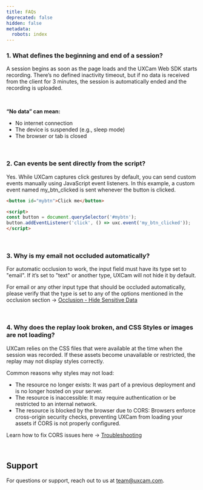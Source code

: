 ```yaml
---
title: FAQs
deprecated: false
hidden: false
metadata:
  robots: index
---
```

### 1. What defines the beginning and end of a session?

A session begins as soon as the page loads and the UXCam Web SDK starts recording. There’s no defined inactivity timeout, but if no data is received from the client for 3 minutes, the session is automatically ended and the recording is uploaded.

<br />

**“No data” can mean:**

* No internet connection
* The device is suspended (e.g., sleep mode)
* The browser or tab is closed

<br />

### 2. Can events be sent directly from the script?

Yes. While UXCam captures click gestures by default, you can send custom events manually using JavaScript event listeners. In this example, a custom event named my\_btn\_clicked is sent whenever the button is clicked.

```html
<button id="mybtn">Click me</button>

<script>
const button = document.querySelector('#mybtn');
button.addEventListener('click', () => uxc.event('my_btn_clicked'));
</script>
```

<br />

### 3. Why is my email not occluded automatically?

For automatic occlusion to work, the input field must have its type set to "email". If it’s set to "text" or another type, UXCam will not hide it by default.

For email or any other input type that should be occluded automatically, please verify that the type is set to any of the options mentioned in the occlusion section → [Occlusion - Hide Sensitive Data](https://developer.uxcam.com/v2.0-draft/docs/occlusion#/)

<br />

### 4. Why does the replay look broken, and CSS Styles or images are not loading?

UXCam relies on the CSS files that were available at the time when the session was recorded. If these assets become unavailable or restricted, the replay may not display styles correctly.

Common reasons why styles may not load:

* The resource no longer exists: It was part of a previous deployment and is no longer hosted on your server.
* The resource is inaccessible: It may require authentication or be restricted to an internal network.
* The resource is blocked by the browser due to CORS: Browsers enforce cross-origin security checks, preventing UXCam from loading your assets if CORS is not properly configured.

Learn how to fix CORS issues here → [Troubleshooting](\[https://developer.uxcam.com/v2.0-draft/update/docs/troubleshooting#/]\(https://developer.uxcam.com/v2.0-draft/update/docs/troubleshooting#/\))

<br />

## Support

For questions or support, reach out to us at [team@uxcam.com](mailto:team@uxcam.com).